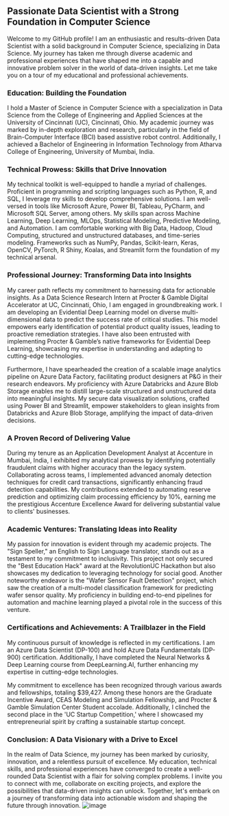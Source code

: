 ## Passionate Data Scientist with a Strong Foundation in Computer Science

Welcome to my GitHub profile! I am an enthusiastic and results-driven Data Scientist with a solid background in Computer Science, specializing in Data Science. My journey has taken me through diverse academic and professional experiences that have shaped me into a capable and innovative problem solver in the world of data-driven insights. Let me take you on a tour of my educational and professional achievements.

### **Education: Building the Foundation**

I hold a Master of Science in Computer Science with a specialization in Data Science from the College of Engineering and Applied Sciences at the University of Cincinnati (UC), Cincinnati, Ohio. My academic journey was marked by in-depth exploration and research, particularly in the field of Brain-Computer Interface (BCI) based assistive robot control. Additionally, I achieved a Bachelor of Engineering in Information Technology from Atharva College of Engineering, University of Mumbai, India.

### **Technical Prowess: Skills that Drive Innovation**

My technical toolkit is well-equipped to handle a myriad of challenges. Proficient in programming and scripting languages such as Python, R, and SQL, I leverage my skills to develop comprehensive solutions. I am well-versed in tools like Microsoft Azure, Power BI, Tableau, PyCharm, and Microsoft SQL Server, among others. My skills span across Machine Learning, Deep Learning, MLOps, Statistical Modeling, Predictive Modeling, and Automation. I am comfortable working with Big Data, Hadoop, Cloud Computing, structured and unstructured databases, and time-series modeling. Frameworks such as NumPy, Pandas, Scikit-learn, Keras, OpenCV, PyTorch, R Shiny, Koalas, and Streamlit form the foundation of my technical arsenal.

### **Professional Journey: Transforming Data into Insights**

My career path reflects my commitment to harnessing data for actionable insights. As a Data Science Research Intern at Procter & Gamble Digital Accelerator at UC, Cincinnati, Ohio, I am engaged in groundbreaking work. I am developing an Evidential Deep Learning model on diverse multi-dimensional data to predict the success rate of critical studies. This model empowers early identification of potential product quality issues, leading to proactive remediation strategies. I have also been entrusted with implementing Procter & Gamble’s native frameworks for Evidential Deep Learning, showcasing my expertise in understanding and adapting to cutting-edge technologies.

Furthermore, I have spearheaded the creation of a scalable image analytics pipeline on Azure Data Factory, facilitating product designers at P&G in their research endeavors. My proficiency with Azure Databricks and Azure Blob Storage enables me to distill large-scale structured and unstructured data into meaningful insights. My secure data visualization solutions, crafted using Power BI and Streamlit, empower stakeholders to glean insights from Databricks and Azure Blob Storage, amplifying the impact of data-driven decisions.

### **A Proven Record of Delivering Value**

During my tenure as an Application Development Analyst at Accenture in Mumbai, India, I exhibited my analytical prowess by identifying potentially fraudulent claims with higher accuracy than the legacy system. Collaborating across teams, I implemented advanced anomaly detection techniques for credit card transactions, significantly enhancing fraud detection capabilities. My contributions extended to automating reserve prediction and optimizing claim processing efficiency by 10%, earning me the prestigious Accenture Excellence Award for delivering substantial value to clients' businesses.

### **Academic Ventures: Translating Ideas into Reality**

My passion for innovation is evident through my academic projects. The "Sign Speller," an English to Sign Language translator, stands out as a testament to my commitment to inclusivity. This project not only secured the "Best Education Hack" award at the RevolutionUC Hackathon but also showcases my dedication to leveraging technology for social good. Another noteworthy endeavor is the "Wafer Sensor Fault Detection" project, which saw the creation of a multi-model classification framework for predicting wafer sensor quality. My proficiency in building end-to-end pipelines for automation and machine learning played a pivotal role in the success of this venture.

### **Certifications and Achievements: A Trailblazer in the Field**

My continuous pursuit of knowledge is reflected in my certifications. I am an Azure Data Scientist (DP-100) and hold Azure Data Fundamentals (DP-900) certification. Additionally, I have completed the Neural Networks & Deep Learning course from DeepLearning.AI, further enhancing my expertise in cutting-edge technologies.

My commitment to excellence has been recognized through various awards and fellowships, totaling $39,427. Among these honors are the Graduate Incentive Award, CEAS Modeling and Simulation Fellowship, and Procter & Gamble Simulation Center Student accolade. Additionally, I clinched the second place in the 'UC Startup Competition,' where I showcased my entrepreneurial spirit by crafting a sustainable startup concept.

### **Conclusion: A Data Visionary with a Drive to Excel**

In the realm of Data Science, my journey has been marked by curiosity, innovation, and a relentless pursuit of excellence. My education, technical skills, and professional experiences have converged to create a well-rounded Data Scientist with a flair for solving complex problems. I invite you to connect with me, collaborate on exciting projects, and explore the possibilities that data-driven insights can unlock. Together, let's embark on a journey of transforming data into actionable wisdom and shaping the future through innovation.
![image](https://github.com/sameeerjadhav/sameeerjadhav/assets/30887274/0d9b4802-aa81-45d9-86b7-00342e6cbf53)
